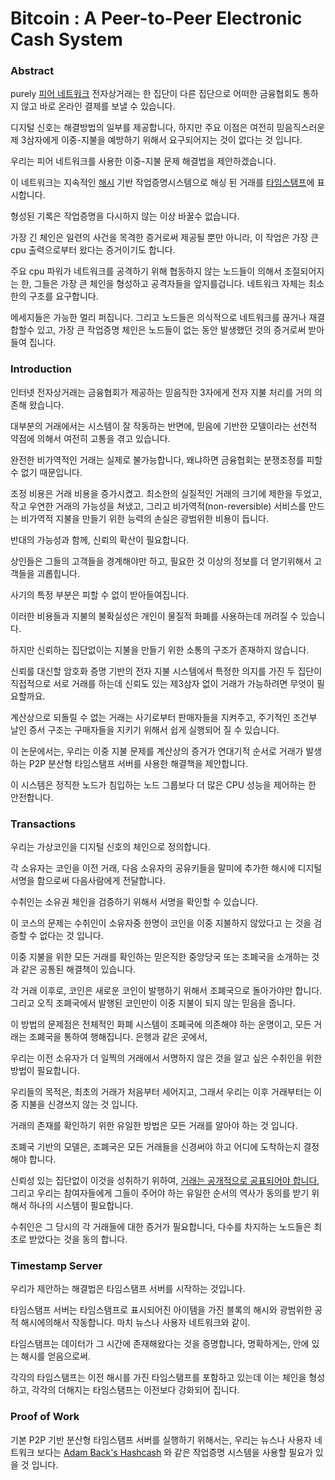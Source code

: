 # Bitcoin : A Peer-to-Peer Electronic Cash System

### Abstract

purely [피어 네트워크](https://ko.wikipedia.org/wiki/P2P) 전자상거래는 한 집단이 다른 집단으로 어떠한 금융협회도 통하지 않고 바로 온라인 결제를 보낼 수 있습니다. 

디지털 신호는 해결방법의 일부를 제공합니다, 하지만 주요 이점은 여전히 믿음직스러운 제 3삼자에게 이중-지불을 예방하기 위해서 요구되어지는 것이 없다는 것 입니다. 

우리는 피어 네트워크를 사용한 이중-지불 문제 해결법을 제안하겠습니다. 

이 네트워크는 지속적인 [해시](https://ratsgo.github.io/data%20structure&algorithm/2017/10/25/hash/) 기반 작업증명시스템으로 해싱 된 거래를 [타임스탬프](http://wiki.hash.kr/index.php/%ED%83%80%EC%9E%84%EC%8A%A4%ED%83%AC%ED%94%84)에 표시합니다. 

형성된 기록은 작업증명을 다시하지 않는 이상 바꿀수 없습니다. 

가장 긴 체인은 일련의 사건을 목격한 증거로써 제공될 뿐만 아니라, 이 작업은 가장 큰 cpu 출력으로부터 왔다는 증거이기도 합니다. 

주요 cpu 파워가 네트워크를 공격하기 위해 협동하지 않는 노드들이 의해서 조절되어지는 한, 그들은 가장 큰 체인을 형성하고 공격자들을 앞지를겁니다. 
네트워크 자체는 최소한의 구조를 요구합니다. 

메세지들은 가능한 멀리 퍼집니다. 그리고 노드들은 의식적으로 네트워크를 끊거나 재결합할수 있고, 가장 큰 작업증명 체인은 노드들이 없는 동안 발생했던 것의 증거로써 받아들여 집니다.

### Introduction

인터넷 전자상거래는 금융협회가 제공하는 믿음직한 3자에게 전자 지불 처리를 거의 의존해 왔습니다. 

대부분의 거래에서는 시스템이 잘 작동하는 반면에, 믿음에 기반한 모델이라는 선천적 약점에 의해서 여전히 고통을 겪고 있습니다.

완전한 비가역적인 거래는 실제로 불가능합니다, 왜냐하면 금융협회는 분쟁조정를 피할수 없기 때문입니다.

조정 비용은 거래 비용을 증가시켰고. 최소한의 실질적인 거래의 크기에 제한을 두었고, 작고 우연한 거래의 가능성을 쳐냈고, 그리고 비가역적(non-reversible) 서비스를 만드는 비가역적 지불을 만들기 위한 능력의 손실은 광범위한 비용이 듭니다.

반대의 가능성과 함께, 신뢰의 확산이 필요합니다. 

상인들은 그들의 고객들을 경계해야만 하고, 필요한 것 이상의 정보를 더 얻기위해서 고객들을 괴롭힙니다.

사기의 특정 부분은 피할 수 없이 받아들여집니다.

이러한 비용들과 지불의 불확실성은 개인이 물질적 화폐를 사용하는데 꺼려질 수 있습니다.

하지만 신뢰하는 집단없이는 지불을 만들기 위한 소통의 구조가 존재하지 않습니다.

신뢰를 대신할 암호화 증명 기반의 전자 지불 시스템에서 특정한 의지를 가진 두 집단이 직접적으로 서로 거래를 하는데 신뢰도 있는 제3삼자 없이 거래가 가능하려면 무엇이 필요할까요.

계산상으로 되돌릴 수 없는 거래는 사기로부터 판매자들을 지켜주고, 주기적인 조건부 날인 증서 구조는 구매자들을 지키기 위해서 쉽게 실행되어 질 수 있습니다.

이 논문에서는, 우리는 이중 지불 문제를 계산상의 증거가 연대기적 순서로 거래가 발생하는 P2P 분산형 타임스탬프 서버를 사용한 해결책을 제안합니다.

이 시스템은 정직한 노드가 침입하는 노드 그룹보다 더 많은 CPU 성능을 제어하는 한 안전합니다.

### Transactions

우리는 가상코인을 디지털 신호의 체인으로 정의합니다. 

각 소유자는 코인을 이전 거래, 다음 소유자의 공유키들을 말미에 추가한 해시에 디지털 서명을 함으로써 다음사람에게 전달합니다.

수취인는 소유권 체인을 검증하기 위해서 서명을 확인할 수 있습니다.

이 코스의 문제는 수취인이 소유자중 한명이 코인을 이중 지불하지 않았다고 는 것을 검증할 수 없다는 것 입니다.

이중 지불을 위한 모든 거래를 확인하는 믿은직한 중앙당국 또는 조폐국을 소개하는 것과 같은 공통된 해결책이 있습니다.

각 거래 이후로, 코인은 새로운 코인이 발행하기 위해서 조폐국으로 돌아가야만 합니다. 그리고 오직 조폐국에서 발행된 코인만이 이중 지불이 되지 않는 믿음을 줍니다.

이 방법의 문제점은 전체적인 화폐 시스템이 조폐국에 의존해야 하는 운명이고, 모든 거래는 조폐국을 통하여 행해집니다. 은행과 같은 곳에서,

우리는 이전 소유자가 더 일찍의 거래에서 서명하지 않은 것을 알고 싶은 수취인을 위한 방법이 필요합니다.

우리들의 목적은, 최초의 거래가 처음부터 세어지고, 그래서 우리는 이후 거래부터는 이중 지불을 신경쓰지 않는 것 입니다.

거래의 존재를 확인하기 위한 유일한 방법은 모든 거래를 알아야 하는 것 입니다.

조폐국 기반의 모델은, 조폐국은 모든 거래들을 신경써야 하고 어디에 도착하는지 결정해야 합니다. 

신뢰성 있는 집단없이 이것을 성취하기 위하여, [거래는 공개적으로 공표되어야 합니다](https://nakamotoinstitute.org/b-money/), 그리고 우리는 참여자들에게 그들이 주어야 하는 유일한 순서의 역사가 동의를 받기 위해서 하나의 시스템이 필요합니다.

수취인은 그 당시의 각 거래들에 대한 증거가 필요합니다, 다수를 차지하는 노드들은 최초로 받았다는 것을 동의 합니다.

### Timestamp Server

우리가 제안하는 해결법은 타임스탬프 서버를 시작하는 것입니다.

타임스탬프 서버는 타임스탬프로 표시되어진 아이템을 가진 블록의 해시와 광범위한 공적 해시에의해서 작동합니다. 마치 뉴스나 사용자 네트워크와 같이.

타임스탬프는 데이터가 그 시간에 존재해왔다는 것을 증명합니다, 명확하게는, 안에 있는 해시를 얻음으로써.

각각의 타임스탬프는 이전 해시를 가진 타임스탬프를 포함하고 있는데 이는 체인을 형성하고, 각각의 더해지는 타임스탬프는 이전보다 강화되어 집니다.

### Proof of Work

기본 P2P 기반 분산형 타임스탬프 서버를 실행하기 위해서는, 우리는 뉴스나 사용자 네트워크 보다는 [Adam Back's Hashcash](http://www.hashcash.org/papers/hashcash.pdf) 와 같은 작업증명 시스템을 사용할 필요가 있을 것 입니다.